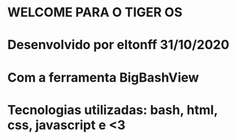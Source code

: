 # WELCOME PARA O TIGER OS

# Desenvolvido por eltonff 31/10/2020
# Com a ferramenta BigBashView
# Tecnologias utilizadas: bash, html, css, javascript e <3